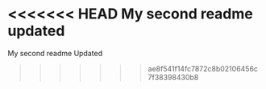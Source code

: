 <<<<<<< HEAD
My second readme updated
=======
My second readme 
Updated
>>>>>>> ae8f541f14fc7872c8b02106456c7f38398430b8
